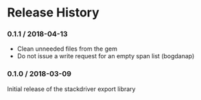 # Release History

### 0.1.1 / 2018-04-13

* Clean unneeded files from the gem
* Do not issue a write request for an empty span list (bogdanap)

### 0.1.0 / 2018-03-09

Initial release of the stackdriver export library
